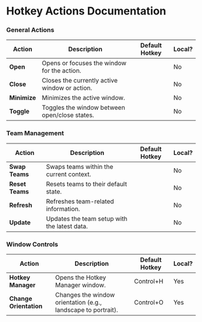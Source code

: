 # Hotkey Actions Documentation

### General Actions
| Action   | Description                                   | Default Hotkey         | Local?  |
|----------|-----------------------------------------------|----------------|---------|
| **Open** | Opens or focuses the window for the action.   |                | No      |
| **Close**| Closes the currently active window or action. |                | No      |
| **Minimize** | Minimizes the active window.              |                | No      |
| **Toggle** | Toggles the window between open/close states.|               | No      |

### Team Management
| Action        | Description                                    | Default Hotkey         | Local?  |
|---------------|------------------------------------------------|----------------|---------|
| **Swap Teams**| Swaps teams within the current context.        |                | No      |
| **Reset Teams** | Resets teams to their default state.         |                | No      |
| **Refresh**   | Refreshes team-related information.            |                | No      |
| **Update**    | Updates the team setup with the latest data.   |                | No      |

### Window Controls
| Action              | Description                                      | Default Hotkey         | Local?  |
|---------------------|--------------------------------------------------|----------------|---------|
| **Hotkey Manager**   | Opens the Hotkey Manager window.                 | Control+H      | Yes      |
| **Change Orientation** | Changes the window orientation (e.g., landscape to portrait). | Control+O      | Yes      |
